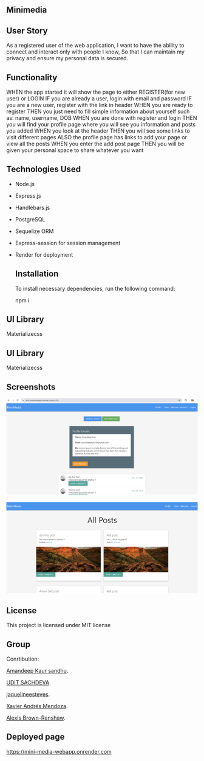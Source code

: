 ## Minimedia

## User Story

As a registered user of the web application,
I want to have the ability to connect and interact only with people I know,
So that I can maintain my privacy and ensure my personal data is secured.

## Functionality

WHEN the app started it will show the page to either REGISTER(for new user) or LOGIN
IF you are already a user, login with email and password
IF you are a new user, register with the link in header
WHEN you are ready to register
THEN you just need to fill simple information about yourself such as: name, username, DOB
WHEN you are done with register and login
THEN you will find your profile page where you will see you information and posts you added
WHEN you look at the header
THEN you will see some links to visit different pages
ALSO the profile page has links to add your page or view all the posts
WHEN you enter the add post page
THEN you will be given your personal space to share whatever you want

## Technologies Used

- Node.js
- Express.js
- Handlebars.js
- PostgreSQL
- Sequelize ORM
- Express-session for session management
- Render for deployment

   ## Installation 
  To install necessary dependencies, run the following command:

   npm i

## UI Library
Materializecss

## UI Library
Materializecss

## Screenshots

![User profile page](./utils/images/user-profile.png)

![View Posts page](./utils/images/posts.png)

## License 
  This project is licensed under MIT license  

## Group

 Conrtibution: 

[Amandeep Kaur sandhu](https://github.com/amandeepsandhu13).

[UDIT SACHDEVA](https://github.com/usachdeva).

[jaquelineesteves](https://github.com/jaquelineesteves/).

[Xavier Andrés Mendoza](https://github.com/MaixusBetter).

[Alexis Brown-Renshaw](https://github.com/KatLeviathan).

 ## Deployed page
https://mini-media-webapp.onrender.com

